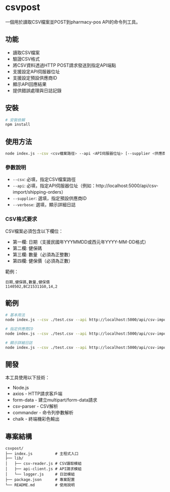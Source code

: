 # csvpost

一個用於讀取CSV檔案並POST到pharmacy-pos API的命令列工具。

## 功能

- 讀取CSV檔案
- 驗證CSV格式
- 將CSV資料透過HTTP POST請求發送到指定API端點
- 支援設定API伺服器位址
- 支援設定預設供應商ID
- 顯示API回應結果
- 提供錯誤處理與日誌記錄

## 安裝

```bash
# 安裝依賴
npm install
```

## 使用方法

```bash
node index.js --csv <csv檔案路徑> --api <API伺服器位址> [--supplier <供應商ID>] [--verbose]
```

### 參數說明

- `--csv`: 必填，指定CSV檔案路徑
- `--api`: 必填，指定API伺服器位址（例如：http://localhost:5000/api/csv-import/shipping-orders）
- `--supplier`: 選填，指定預設供應商ID
- `--verbose`: 選填，顯示詳細日誌

### CSV格式要求

CSV檔案必須包含以下欄位：
- 第一欄: 日期（支援民國年YYYMMDD或西元年YYYY-MM-DD格式）
- 第二欄: 健保碼
- 第三欄: 數量（必須為正整數）
- 第四欄: 健保價（必須為正數）

範例：
```
日期,健保碼,數量,健保價
1140502,BC215311G0,14,2
```

## 範例

```bash
# 基本用法
node index.js --csv ./test.csv --api http://localhost:5000/api/csv-import/shipping-orders

# 指定供應商ID
node index.js --csv ./test.csv --api http://localhost:5000/api/csv-import/shipping-orders --supplier 60f1e5b5e6b3f32d40f6a73c

# 顯示詳細日誌
node index.js --csv ./test.csv --api http://localhost:5000/api/csv-import/shipping-orders --verbose
```

## 開發

本工具使用以下技術：
- Node.js
- axios - HTTP請求客戶端
- form-data - 建立multipart/form-data請求
- csv-parser - CSV解析
- commander - 命令列參數解析
- chalk - 終端機彩色輸出

## 專案結構

```
csvpost/
├── index.js          # 主程式入口
├── lib/
│   ├── csv-reader.js # CSV讀取模組
│   ├── api-client.js # API請求模組
│   └── logger.js     # 日誌模組
├── package.json      # 專案配置
└── README.md         # 使用說明
```
